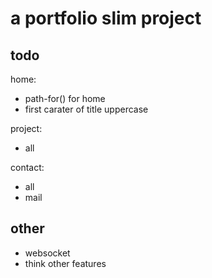 # a portfolio slim project

## todo

home: 
- path-for() for home 
- first carater of title uppercase

project: 
- all

contact:
- all
- mail



## other
- websocket 
- think other features 